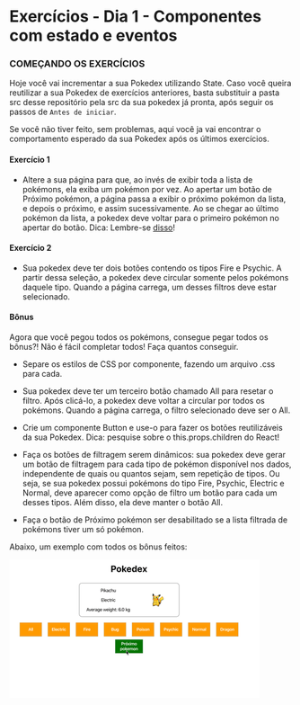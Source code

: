 # Exercícios - Dia 1 - Componentes com estado e eventos

### COMEÇANDO OS EXERCÍCIOS

Hoje você vai incrementar a sua Pokedex utilizando State. Caso você queira reutilizar a sua Pokedex de exercícios anteriores, basta substituir a pasta src desse repositório pela src da sua pokedex já pronta, após seguir os passos de `Antes de iniciar`.

Se você não tiver feito, sem problemas, aqui você ja vai encontrar o comportamento esperado da sua Pokedex após os últimos exercícios.

#### Exercício 1

- Altere a sua página para que, ao invés de exibir toda a lista de pokémons, ela exiba um pokémon por vez. Ao apertar um botão de Próximo pokémon, a página passa a exibir o próximo pokémon da lista, e depois o próximo, e assim sucessivamente. Ao se chegar ao último pokémon da lista, a pokedex deve voltar para o primeiro pokémon no apertar do botão. Dica: Lembre-se [disso](https://pt-br.reactjs.org/docs/state-and-lifecycle.html#state-updates-may-be-asynchronous)!

#### Exercício 2

- Sua pokedex deve ter dois botões contendo os tipos Fire e Psychic. A partir dessa seleção, a pokedex deve circular somente pelos pokémons daquele tipo. Quando a página carrega, um desses filtros deve estar selecionado.

#### Bônus

Agora que você pegou todos os pokémons, consegue pegar todos os bônus?! Não é fácil completar todos! Faça quantos conseguir.

- Separe os estilos de CSS por componente, fazendo um arquivo .css para cada.

- Sua pokedex deve ter um terceiro botão chamado All para resetar o filtro. Após clicá-lo, a pokedex deve voltar a circular por todos os pokémons. Quando a página carrega, o filtro selecionado deve ser o All.

- Crie um componente Button e use-o para fazer os botões reutilizáveis da sua Pokedex. Dica: pesquise sobre o this.props.children do React!

- Faça os botões de filtragem serem dinâmicos: sua pokedex deve gerar um botão de filtragem para cada tipo de pokémon disponível nos dados, independente de quais ou quantos sejam, sem repetição de tipos. Ou seja, se sua pokedex possui pokémons do tipo Fire, Psychic, Electric e Normal, deve aparecer como opção de filtro um botão para cada um desses tipos. Além disso, ela deve manter o botão All.

- Faça o botão de Próximo pokémon ser desabilitado se a lista filtrada de pokémons tiver um só pokémon.

Abaixo, um exemplo com todos os bônus feitos:

![Pokedex finalizada](images/pokedex.gif)

